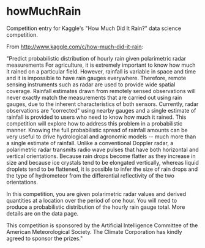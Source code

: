 # howMuchRain
Competition entry for Kaggle's "How Much Did It Rain?" data science competition.

From http://www.kaggle.com/c/how-much-did-it-rain:

"Predict probabilistic distribution of hourly rain given polarimetric radar measurements
For agriculture, it is extremely important to know how much it rained on a particular field. However, rainfall is variable in space and time and it is impossible to have rain gauges everywhere. Therefore, remote sensing instruments such as radar are used to provide wide spatial coverage. Rainfall estimates drawn from remotely sensed observations will never exactly match the measurements that are carried out using rain gauges, due to the inherent characteristics of both sensors. Currently, radar observations are "corrected" using nearby gauges and a single estimate of rainfall is provided to users who need to know how much it rained. This competition will explore how to address this problem in a probabilistic manner.  Knowing the full probabilistic spread of rainfall amounts can be very useful to drive hydrological and agronomic models -- much more than a single estimate of rainfall.
Unlike a conventional Doppler radar, a polarimetric radar transmits radio wave pulses that have both horizontal and vertical orientations. Because rain drops become flatter as they increase in size and because ice crystals tend to be elongated vertically, whereas liquid droplets tend to be flattened, it is possible to infer the size of rain drops and the type of hydrometeor from the differential reflectivity of the two orientations.

In this competition, you are given polarimetric radar values and derived quantities at a location over the period of one hour. You will need to produce a probabilistic distribution of the hourly rain gauge total. More details are on the data page.

This competition is sponsored by the Artificial Intelligence Committee of the American Meteorological Society. The Climate Corporation has kindly agreed to sponsor the prizes."
